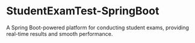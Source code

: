 # StudentExamTest-SpringBoot
A Spring Boot-powered platform for conducting student exams, providing real-time results and smooth performance.

